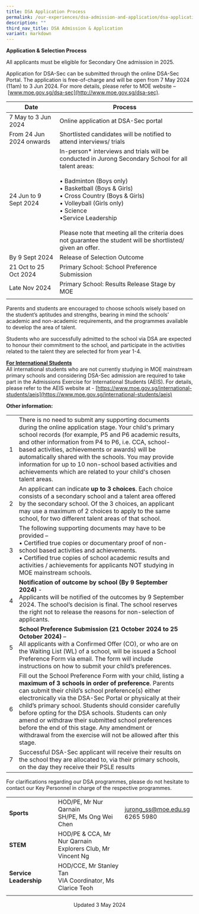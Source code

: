 ```yaml
---
title: DSA Application Process
permalink: /our-experiences/dsa-admission-and-application/dsa-application-process/
description: ""
third_nav_title: DSA Admission & Application
variant: markdown
---
```

**Application &amp; Selection Process**


All applicants must be eligible for Secondary One admission in 2025.

Application for DSA-Sec can be submitted through the online DSA-Sec Portal. The application is free-of-charge and will be open from 7 May 2024 (11am) to 3 Jun 2024. For more details, please refer to MOE website –&nbsp;[www.moe.gov.sg/dsa-sec](http://www.moe.gov.sg/dsa-sec).

| Date | Process |
|---|---|
| 7 May to 3 Jun 2024 | Online application at DSA-Sec portal |
| From 24 Jun 2024 onwards | Shortlisted candidates will be notified to attend interviews/ trials |
| 24 Jun to 9 Sept 2024 | In-person* interviews and trials will be conducted in Jurong Secondary School for all talent areas:<br><br>• Badminton (Boys only)<br>• Basketball (Boys &amp; Girls)<br>• Cross Country (Boys &amp; Girls)<br>• Volleyball (Girls only)<br>• Science <br>•Service Leadership<br><br>Please note that meeting all the criteria does not guarantee the student will be shortlisted/ given an offer. |
| By 9 Sept 2024 | Release of Selection Outcome |
| 21 Oct to 25 Oct 2024 | Primary School: School Preference Submission |
| Late Nov 2024 | Primary School: Results Release Stage by MOE |
| | |

Parents and students are encouraged to choose schools wisely based on the student’s aptitudes and strengths, bearing in mind the schools’ academic and non-academic requirements, and the programmes available to develop the area of talent.

Students who are successfully admitted to the school via DSA are expected to honour their commitment to the school, and participate in the activities related to the talent they are selected for from year 1-4.

<u><strong> For International Students </strong></u><br>
All international students who are not currently studying in MOE mainstream primary schools and considering DSA-Sec admission are required to take part in the Admissions Exercise for International Students (AEIS). For details, please refer to the AEIS website at -&nbsp;[https://www.moe.gov.sg/international-students/aeis](https://www.moe.gov.sg/international-students/aeis)


**Other information:**

|  |  |  |
| - | -------- | -------- |
| 1    | There is no need to submit any supporting documents during the online application stage. Your child's primary school records (for example, P5 and P6 academic results, and other information from P4 to P6, i.e. CCA, school-based activities, achievements or awards) will be automatically shared with the schools. You may provide information for up to 10 non-school based activities and achievements which are related to your child's chosen talent areas.   |      |
| 2    | An applicant can indicate **up to 3 choices**. Each choice consists of a secondary school and a talent area offered by the secondary school. Of the 3 choices, an applicant may use a maximum of 2 choices to apply to the same school, for two different talent areas of that school.   |      |
| 3    |  The following supporting documents may have to be provided – <br> •  Certified true copies or documentary proof of non-school based activities and achievements.<br> •  Certified true copies of school academic results and activities / achievements for applicants NOT studying in MOE mainstream schools. |      |
| 4   |  **Notification of outcome by school (By 9 September 2024)** - <br> Applicants will be notified of the outcomes by 9 September 2024. The school’s decision is final. The school reserves the right not to release the reasons for non-selection of applicants. |      |
| 5    | **School Preference Submission (21 October 2024 to 25 October 2024)**&nbsp;–<br>All applicants with a Confirmed Offer (CO), or who are on the Waiting List (WL) of a school, will be issued a School Preference Form via email. The form will include instructions on how to submit your child’s preferences.   |      |
| 6   |   Fill out the School Preference Form with your child, listing a **maximum of 3 schools in order of preference**. Parents can submit their child’s school preference(s) either electronically via the DSA-Sec Portal or physically at their child’s primary school. Students should consider carefully before opting for the DSA schools. Students can only amend or withdraw their submitted school preferences before the end of this stage. Any amendment or withdrawal from the exercise will not be allowed after this stage. |      |
| 7    |  Successful DSA-Sec applicant will receive their results on the school they are allocated to, via their primary schools, on the day they receive their PSLE results  |      |

For clarifications regarding our DSA programmes, please do not hesitate to contact our Key Personnel in charge of the respective programmes.

|  |  |  |
|---|---|---|
| **Sports** | HOD/PE, Mr Nur Qarnain<br>SH/PE, Ms Ong Wei Chen | jurong_ss@moe.edu.sg<br>6265 5980 |
| **STEM** | HOD/PE &amp; CCA, Mr Nur Qarnain<br>Explorers Club, Mr Vincent Ng |  |
| **Service Leadership** | HOD/CCE, Mr Stanley Tan<br>VIA Coordinator, Ms Clarice Teoh|  |
| | |

<center> Updated 3 May 2024 </center>